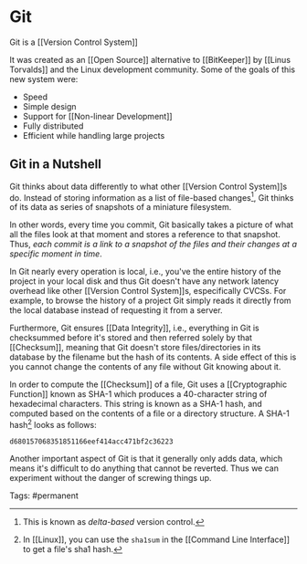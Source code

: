 # Git

Git is a [[Version Control System]] 

It was created as an [[Open Source]] alternative to [[BitKeeper]] by [[Linus Torvalds]] and the Linux development community. Some of the goals of this new system were:
- Speed
- Simple design 
- Support for [[Non-linear Development]]
- Fully distributed
- Efficient while handling large projects

## Git in a Nutshell

Git thinks about data differently to what other [[Version Control System]]s do. Instead of storing information as a list of file-based changes[^delta], Git thinks of its data as series of snapshots of a miniature filesystem. 

In other words, every time you commit, Git basically takes a picture of what all the files look at that moment and stores a reference to that snapshot. Thus, *each commit is a link to a snapshot of the files and their changes at a specific moment in time*.

In Git nearly every operation is local, i.e., you've the entire history of the project in your local disk and thus Git doesn't have any network latency overhead like other [[Version Control System]]s, especifically CVCSs. For example, to browse the history of a project Git simply reads it directly from the local database instead of requesting it from a server.

Furthermore, Git ensures [[Data Integrity]], i.e., everything in Git is checksummed before it's stored and then referred solely by that [[Checksum]], meaning that Git doesn't store files/directories in its database by the filename but the hash of its contents. A side effect of this is  you cannot change the contents of any file without Git knowing about it. 

In order to compute the [[Checksum]] of a file, Git uses a [[Cryptographic Function]] known as SHA-1 which produces a 40-character string of hexadecimal characters. This string is known as a SHA-1 hash, and computed based on the contents of a file or a directory structure. A SHA-1 hash[^sha1sum] looks as follows:

```
d680157068351851166eef414acc471bf2c36223
```

Another important aspect of Git is that it generally only adds data, which means it's difficult to do anything that cannot be reverted. Thus we can experiment without the danger of screwing things up. 

[^delta]: This is known as *delta-based* version control.
[^sha1sum]: In [[Linux]], you can use the `sha1sum` in the [[Command Line Interface]] to get a file's sha1 hash.

Tags: #permanent 